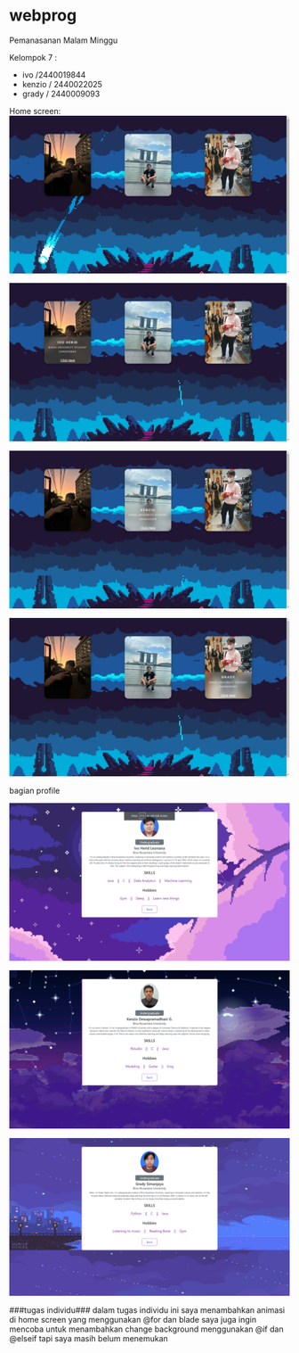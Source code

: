 # webprog
Pemanasanan Malam Minggu

Kelompok 7 :
- ivo /2440019844
- kenzio / 2440022025
- grady / 2440009093

Home screen:
![Hompage](https://github.com/ivoherid/webprog/blob/master/Screenshots/SS%20home%201.png)

![Hompage](https://github.com/ivoherid/webprog/blob/master/Screenshots/SS%20home%202.png)

![Hompage](https://github.com/ivoherid/webprog/blob/master/Screenshots/SS%20home%203.png)

![Hompage](https://github.com/ivoherid/webprog/blob/master/Screenshots/SS%20home%204.png)

bagian profile

![Profile Page](https://github.com/ivoherid/webprog/blob/master/Screenshots/SS%20Ivo.png)

![Profile Page](https://github.com/ivoherid/webprog/blob/master/Screenshots/SS%20Ken.png)

![Profile Page](https://github.com/ivoherid/webprog/blob/master/Screenshots/SS%20Gred.png)

###tugas individu###
dalam tugas individu ini saya menambahkan animasi di home screen yang menggunakan @for dan blade
saya juga ingin mencoba untuk menambahkan change background menggunakan @if dan @elseif tapi saya masih belum menemukan
